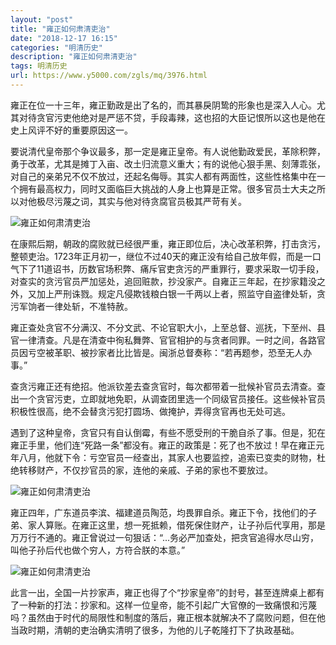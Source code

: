 ```yaml
---
layout: "post"
title: "雍正如何肃清吏治"
date: "2018-12-17 16:15"
categories: "明清历史"
description: "雍正如何肃清吏治"
tags: 明清历史
url: https://www.y5000.com/zgls/mq/3976.html
---
```






雍正在位一十三年，雍正勤政是出了名的，而其暴戾阴鸷的形象也是深入人心。尤其对待贪官污吏他绝对是严惩不贷，手段毒辣，这也招的大臣记恨所以这也是他在史上风评不好的重要原因这一。

要说清代皇帝那个争议最多，那一定是雍正皇帝。有人说他勤政爱民，革除积弊，勇于改革，尤其是摊丁入亩、改土归流意义重大；有的说他心狠手黑、刻薄乖张，对自己的亲弟兄不仅不放过，还起名侮辱。其实人都有两面性，这些性格集中在一个拥有最高权力，同时又面临巨大挑战的人身上也算是正常。很多官员士大夫之所以对他极尽污蔑之词，其实与他对待贪腐官员极其严苛有关。

![雍正如何肃清吏治](/uploads/allimg/161027/6-16102F93924442.JPG)

在康熙后期，朝政的腐败就已经很严重，雍正即位后，决心改革积弊，打击贪污，整顿吏治。1723年正月初一，继位不过40天的雍正没有给自己放年假，而是一口气下了11道诏书，历数官场积弊、痛斥官吏贪污的严重罪行，要求采取一切手段，对查实的贪污官员严加惩处，追回赃款，抄没家产。自雍正三年起，在抄家籍没之外，又加上严刑诛戮。规定凡侵欺钱粮白银一千两以上者，照监守自盗律处斩，贪污军饷者一律处斩，不准特赦。

雍正查处贪官不分满汉、不分文武、不论官职大小，上至总督、巡抚，下至州、县官一律清查。凡是在清查中徇私舞弊、官官相护的与贪者同罪。一时之间，各路官员因亏空被革职、被抄家者比比皆是。闽浙总督奏称：“若再题参，恐至无人办事。”

查贪污雍正还有绝招。他派钦差去查贪官时，每次都带着一批候补官员去清查。查出一个贪官污吏，立即就地免职，从调查团里选一个同级官员接任。这些候补官员积极性很高，绝不会替贪污犯打圆场、做掩护，弄得贪官再也无处可逃。

遇到了这种皇帝，贪官只有自认倒霉，有些不愿受刑的干脆自杀了事。但是，犯在雍正手里，他们连“死路一条”都没有。雍正的政策是：死了也不放过！早在雍正元年八月，他就下令：亏空官员一经查出，其家人也要监控，追索已变卖的财物，杜绝转移财产，不仅抄官员的家，连他的亲戚、子弟的家也不要放过。

![雍正如何肃清吏治](/uploads/allimg/161027/6-16102F94043105.JPG)

雍正四年，广东道员李滨、福建道员陶范，均畏罪自杀。雍正下令，找他们的子弟、家人算账。在雍正这里，想一死抵赖，借死保住财产，让子孙后代享用，那是万万行不通的。雍正曾说过一句狠话：“...务必严加查处，把贪官追得水尽山穷，叫他子孙后代也做个穷人，方符合朕的本意。”

![雍正如何肃清吏治](/uploads/allimg/161027/6-16102F94222L8.JPG)

此言一出，全国一片抄家声，雍正也得了个“抄家皇帝”的封号，甚至连牌桌上都有了一种新的打法：抄家和。这样一位皇帝，能不引起广大官僚的一致痛恨和污蔑吗？虽然由于时代的局限性和制度的落后，雍正根本就解决不了腐败问题，但在他当政时期，清朝的吏治确实清明了很多，为他的儿子乾隆打下了执政基础。
